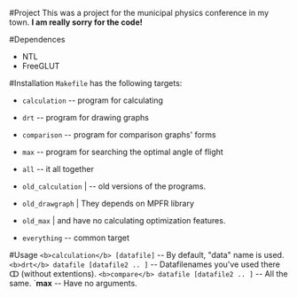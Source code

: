 #Project
This was a project for the municipal physics conference in my town.
<b>I am really sorry for the code!</b>

#Dependences
- NTL
- FreeGLUT

#Installation
`Makefile` has the following targets:
- `calculation`       -- program for calculating
- `drt`               -- program for drawing graphs
- `comparison`        -- program for comparison graphs' forms
- `max`               -- program for searching the optimal angle of flight
- `all`               -- it all together

- `old_calculation` | -- old versions of the programs.
- `old_drawgraph`   |    They depends on MPFR library
- `old_max`         |    and have no calculating optimization features.
- `everything`        -- common target

#Usage
`<b>calculation</b> [datafile]` -- By default, "data" name is used.
`<b>drt</b> datafile [datafile2 .. ]` -- Datafilenames you've used there ↀ (without extentions).
`<b>compare</b> datafile [datafile2 .. ]` -- All the same.
`<b>max</b> -- Have no arguments.
